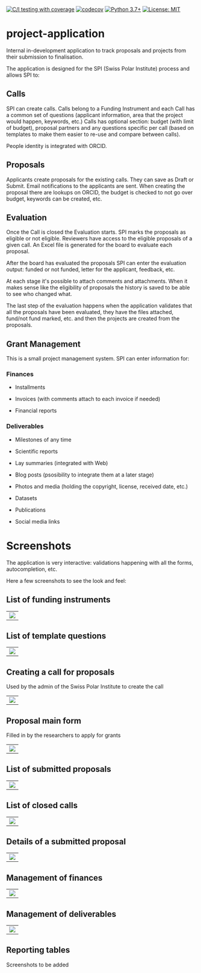[![C/I testing with coverage](https://github.com/Swiss-Polar-Institute/project-application/workflows/C/I%20testing%20with%20coverage/badge.svg)](https://github.com/Swiss-Polar-Institute/project-application/actions)
[![codecov](https://codecov.io/gh/Swiss-Polar-Institute/project-application/branch/master/graph/badge.svg)](https://codecov.io/gh/Swiss-Polar-Institute/project-application)
[![Python 3.7+](https://img.shields.io/badge/python-3.7+-blue.svg)](https://www.python.org/downloads/)
[![License: MIT](https://img.shields.io/badge/License-MIT-yellow.svg)](https://opensource.org/licenses/MIT)

# project-application

Internal in-development application to track proposals and projects from their submission to finalisation.

The application is designed for the SPI (Swiss Polar Institute) process and allows SPI to:

## Calls
SPI can create calls. Calls belong to a Funding Instrument and each Call has a common set of questions (applicant information, area that the project would happen, keywords, etc.) Calls has optional section: budget (with limit of budget), proposal partners and any questions specific per call (based on templates to make them easier to re-use and compare between calls).

People identity is integrated with ORCID.

## Proposals
Applicants create proposals for the existing calls. They can save as Draft or Submit. Email notifications to the applicants are sent. When creating the proposal there are lookups on ORCID, the budget is checked to not go over budget, keywords can be created, etc.

## Evaluation
Once the Call is closed the Evaluation starts. SPI marks the proposals as eligible or not eligible. Reviewers have access to the eligible proposals of a given call. An Excel file is generated for the board to evaluate each proposal.

After the board has evaluated the proposals SPI can enter the evaluation output: funded or not funded, letter for the applicant, feedback, etc.

At each stage it's possible to attach comments and attachments. When it makes sense like the eligibility of proposals the history is saved to be able to see who changed what.

The last step of the evaluation happens when the application validates that all the proposals have been evaluated, they have the files attached, fund/not fund marked, etc. and then the projects are created from the proposals.

## Grant Management
This is a small project management system. SPI can enter information for:

### Finances
- Installments

- Invoices (with comments attach to each invoice if needed)

- Financial reports

### Deliverables
- Milestones of any time

- Scientific reports

- Lay summaries (integrated with Web)

- Blog posts (psosibility to integrate them at a later stage)

- Photos and media (holding the copyright, license, received date, etc.)

- Datasets

- Publications

- Social media links

# Screenshots
The application is very interactive: validations happening with all the forms, autocompletion, etc.

Here a few screenshots to see the look and feel:

## List of funding instruments
<table><tr><td>
<img src="documentation/screenshots/010-funding_instruments.png">
</td></tr></table>

## List of template questions
<table><tr><td>
<img src="documentation/screenshots/015-template_questions.png">
</td></tr></table>

## Creating a call for proposals

Used by the admin of the Swiss Polar Institute to create the call

<table><tr><td>
<img src="documentation/screenshots/017-create_call.png">
</td></tr></table>

## Proposal main form

Filled in by the researchers to apply for grants

<table><tr><td>
<img src="documentation/screenshots/020-proposal_main_form.png">
</td></tr></table>

## List of submitted proposals

<table><tr><td>
<img src="documentation/screenshots/030-funding_instruments.png">
</td></tr></table>

## List of closed calls

<table><tr><td>
<img src="documentation/screenshots/050-list_of_calls.png">
</td></tr></table>

## Details of a submitted proposal

<table><tr><td>
<img src="documentation/screenshots/070-proposal_detail.png">
</td></tr></table>

## Management of finances

<table><tr><td>
<img src="documentation/screenshots/080-grant_management-finances.png">
</td></tr></table>

## Management of deliverables

<table><tr><td>
<img src="documentation/screenshots/090-grant_management-deliverables.png">
</td></tr></table>

## Reporting tables

Screenshots to be added
